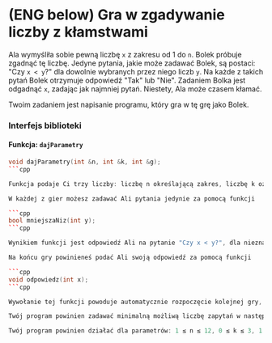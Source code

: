 # (ENG below) Gra w zgadywanie liczby z kłamstwami

Ala wymyśliła sobie pewną liczbę `x` z zakresu od 1 do `n`. Bolek próbuje zgadnąć tę liczbę. Jedyne pytania, jakie może zadawać Bolek, są postaci: "Czy `x < y`?" dla dowolnie wybranych przez niego liczb `y`. Na każde z takich pytań Bolek otrzymuje odpowiedź "Tak" lub "Nie". Zadaniem Bolka jest odgadnąć `x`, zadając jak najmniej pytań. Niestety, Ala może czasem kłamać.

Twoim zadaniem jest napisanie programu, który gra w tę grę jako Bolek.

### Interfejs biblioteki

#### Funkcja: `dajParametry`
```cpp
void dajParametry(int &n, int &k, int &g);
```cpp

Funkcja podaje Ci trzy liczby: liczbę n określającą zakres, liczbę k oznaczającą maksymalną liczbę razy, ile Ala może skłamać w jednej grze, oraz liczbę g oznaczającą liczbę gier do rozegrania przy danych parametrach n oraz k. Od wywołania tej funkcji rozpoczyna się pierwsza gra.

W każdej z gier możesz zadawać Ali pytania jedynie za pomocą funkcji

```cpp
bool mniejszaNiz(int y);
```cpp

Wynikiem funkcji jest odpowiedź Ali na pytanie "Czy x < y?", dla nieznanej Ci liczby x. Dokładniej, jeśli wynikiem funkcji jest true, oznacza to, że Ala odpowiada "Tak", a jeśli wynikiem jest false, to Ala odpowiada "Nie". Odpowiedź Ali nie musi być prawdziwa, jednak w ciągu jednej gry Ala może skłamać co najwyżej k razy.

Na końcu gry powinieneś podać Ali swoją odpowiedź za pomocą funkcji

```cpp
void odpowiedz(int x);
```cpp

Wywołanie tej funkcji powoduje automatycznie rozpoczęcie kolejnej gry, jeśli jeszcze nie zostało rozegranych g gier. W przeciwnym razie wywołanie funkcji zakończy działanie Twojego programu.

Twój program powinien zadawać minimalną możliwą liczbę zapytań w następującym sensie: Jeśli dla danych n oraz k Bob może zgadnąć odpowiedź za pomocą z pytań niezależnie od tego, jaka jest wartość x oraz kiedy Ala zdecyduje się kłamać (jeśli w ogóle), to Twój program dla tych n oraz k musi zawsze udzielać poprawnej odpowiedzi za pomocą co najwyżej z pytań.

Twój program powinien działać dla parametrów: 1 ≤ n ≤ 12, 0 ≤ k ≤ 3, 1 ≤ g ≤ 10.000. Czas działania programu nie powinien mieć znaczenia, o ile nie będzie przesadnie zły (kilka sekund będzie OK).